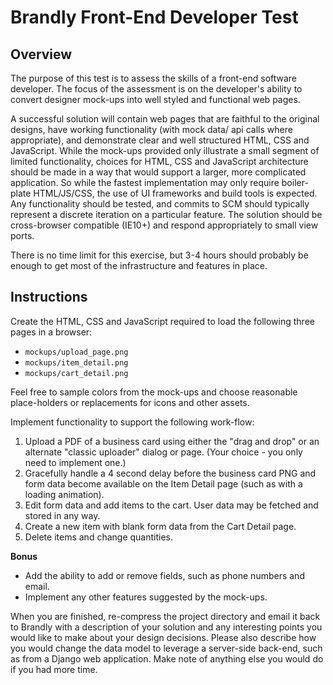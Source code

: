 Brandly Front-End Developer Test
================================

Overview
--------
The purpose of this test is to assess the skills of a front-end software
developer.  The focus of the assessment is on the developer's ability to
convert designer mock-ups into well styled and functional web pages.

A successful solution will contain web pages that are faithful to the original
designs, have working functionality (with mock data/ api calls where
appropriate), and demonstrate clear and well structured HTML, CSS and
JavaScript.  While the mock-ups provided only illustrate a small segment of
limited functionality, choices for HTML, CSS and JavaScript architecture should
be made in a way that would support a larger, more complicated application.  So
while the fastest implementation may only require boiler-plate HTML/JS/CSS, the
use of UI frameworks and build tools is expected.  Any functionality should be
tested, and commits to SCM should typically represent a discrete iteration on a
particular feature.  The solution should be cross-browser compatible (IE10+)
and respond appropriately to small view ports.

There is no time limit for this exercise, but 3-4 hours should probably be
enough to get most of the infrastructure and features in place.  

Instructions
------------
Create the HTML, CSS and JavaScript required to load the following three pages
in a browser:

* `mockups/upload_page.png`
* `mockups/item_detail.png`
* `mockups/cart_detail.png`

Feel free to sample colors from the mock-ups and choose reasonable place-holders or 
replacements for icons and other assets.

Implement functionality to support the following work-flow:

1. Upload a PDF of a business card using either the "drag and drop" or an
   alternate "classic uploader" dialog or page.  (Your choice - you only need
   to implement one.)
2. Gracefully handle a 4 second delay before the business card PNG and form
   data become available on the Item Detail page (such as with a loading
   animation).
3. Edit form data and add items to the cart.  User data may be fetched and
   stored in any way.
4. Create a new item with blank form data from the Cart Detail page.
5. Delete items and change quantities.

**Bonus**

* Add the ability to add or remove fields, such as phone numbers and email.
* Implement any other features suggested by the mock-ups. 

When you are finished, re-compress the project directory and email it back to
Brandly with a description of your solution and any interesting points you
would like to make about your design decisions.  Please also describe how you
would change the data model to leverage a server-side back-end, such as from a
Django web application.  Make note of anything else you would do if you had
more time.

